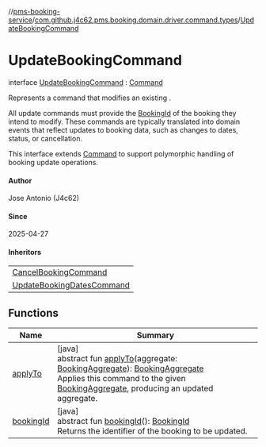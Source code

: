 //[pms-booking-service](../../../index.md)/[com.github.j4c62.pms.booking.domain.driver.command.types](../index.md)/[UpdateBookingCommand](index.md)

# UpdateBookingCommand

interface [UpdateBookingCommand](index.md) : [Command](../../com.github.j4c62.pms.booking.domain.driver.command/-command/index.md)

Represents a command that modifies an existing . 

All update commands must provide the [BookingId](../../com.github.j4c62.pms.booking.domain.aggregate.vo/-booking-id/index.md) of the booking they intend to modify. These commands are typically translated into domain events that reflect updates to booking data, such as changes to dates, status, or cancellation. 

This interface extends [Command](../../com.github.j4c62.pms.booking.domain.driver.command/-command/index.md) to support polymorphic handling of booking update operations.

#### Author

Jose Antonio (J4c62)

#### Since

2025-04-27

#### Inheritors

| |
|---|
| [CancelBookingCommand](../-cancel-booking-command/index.md) |
| [UpdateBookingDatesCommand](../-update-booking-dates-command/index.md) |

## Functions

| Name | Summary |
|---|---|
| [applyTo](../../com.github.j4c62.pms.booking.domain.driver.command/-command/apply-to.md) | [java]<br>abstract fun [applyTo](../../com.github.j4c62.pms.booking.domain.driver.command/-command/apply-to.md)(aggregate: [BookingAggregate](../../com.github.j4c62.pms.booking.domain.aggregate/-booking-aggregate/index.md)): [BookingAggregate](../../com.github.j4c62.pms.booking.domain.aggregate/-booking-aggregate/index.md)<br>Applies this command to the given [BookingAggregate](../../com.github.j4c62.pms.booking.domain.aggregate/-booking-aggregate/index.md), producing an updated aggregate. |
| [bookingId](booking-id.md) | [java]<br>abstract fun [bookingId](booking-id.md)(): [BookingId](../../com.github.j4c62.pms.booking.domain.aggregate.vo/-booking-id/index.md)<br>Returns the identifier of the booking to be updated. |
